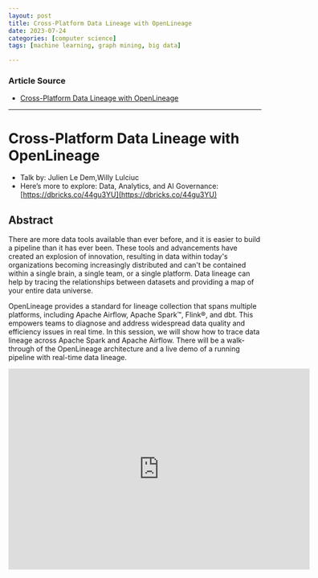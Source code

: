 ```yaml
---
layout: post
title: Cross-Platform Data Lineage with OpenLineage
date: 2023-07-24
categories: [computer science]
tags: [machine learning, graph mining, big data]

---
```


### Article Source

* [Cross-Platform Data Lineage with OpenLineage](https://www.youtube.com/watch?v=rO3BPqUtWrI&list=PLTPXxbhUt-YWga8INuoVjY-eC8jGNNhmi&index=2)


---

# Cross-Platform Data Lineage with OpenLineage

* Talk by: Julien Le Dem,Willy Lulciuc
* Here’s more to explore: Data, Analytics, and AI Governance: [https://dbricks.co/44gu3YU](https://dbricks.co/44gu3YU)

## Abstract

There are more data tools available than ever before, and it is easier to build a pipeline than it has ever been. These tools and advancements have created an explosion of innovation, resulting in data within today's organizations becoming increasingly distributed and can't be contained within a single brain, a single team, or a single platform. Data lineage can help by tracing the relationships between datasets and providing a map of your entire data universe.

OpenLineage provides a standard for lineage collection that spans multiple platforms, including Apache Airflow, Apache Spark™, Flink®, and dbt. This empowers teams to diagnose and address widespread data quality and efficiency issues in real time. In this session, we will show how to trace data lineage across Apache Spark and Apache Airflow. There will be a walk-through of the OpenLineage architecture and a live demo of a running pipeline with real-time data lineage.


<iframe width="600" height="400" src="https://www.youtube.com/embed/rO3BPqUtWrI" title="YouTube video player" frameborder="0" allow="accelerometer; autoplay; clipboard-write; encrypted-media; gyroscope; picture-in-picture; web-share" allowfullscreen></iframe>